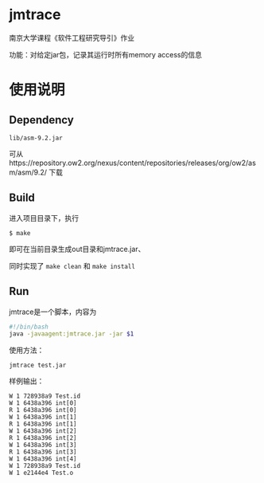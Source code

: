 # jmtrace

南京大学课程《软件工程研究导引》作业

功能：对给定jar包，记录其运行时所有memory access的信息

# 使用说明

## Dependency

`lib/asm-9.2.jar`

可从https://repository.ow2.org/nexus/content/repositories/releases/org/ow2/asm/asm/9.2/ 下载

## Build

进入项目目录下，执行

```
$ make 
```

即可在当前目录生成out目录和jmtrace.jar、

同时实现了 `make clean` 和 `make install` 

## Run

jmtrace是一个脚本，内容为

```bash
#!/bin/bash
java -javaagent:jmtrace.jar -jar $1
```

使用方法：

```
jmtrace test.jar
```

样例输出：

```
W 1 728938a9 Test.id
W 1 6438a396 int[0]
R 1 6438a396 int[0]
W 1 6438a396 int[1]
R 1 6438a396 int[1]
W 1 6438a396 int[2]
R 1 6438a396 int[2]
W 1 6438a396 int[3]
R 1 6438a396 int[3]
W 1 6438a396 int[4]
W 1 728938a9 Test.id
W 1 e2144e4 Test.o
```